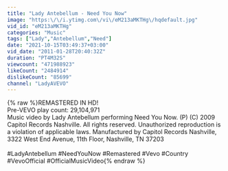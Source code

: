 ```yaml
---
title: "Lady Antebellum - Need You Now"
image: "https:\/\/i.ytimg.com\/vi\/eM213aMKTHg\/hqdefault.jpg"
vid_id: "eM213aMKTHg"
categories: "Music"
tags: ["Lady","Antebellum","Need"]
date: "2021-10-15T03:49:37+03:00"
vid_date: "2011-01-28T20:40:32Z"
duration: "PT4M32S"
viewcount: "471988923"
likeCount: "2484914"
dislikeCount: "85699"
channel: "LadyAVEVO"
---
```

{% raw %}REMASTERED IN HD!<br />Pre-VEVO play count:  29,104,971 <br />Music video by Lady Antebellum performing Need You Now. (P) (C) 2009 Capitol Records Nashville. All rights reserved. Unauthorized reproduction is a violation of applicable laws.  Manufactured by Capitol Records Nashville, 3322 West End Avenue, 11th Floor, Nashville, TN   37203<br /><br />#LadyAntebellum #NeedYouNow #Remastered #Vevo #Country #VevoOfficial #OfficialMusicVideo{% endraw %}
